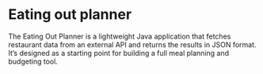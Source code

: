 # Eating out planner
The Eating Out Planner is a lightweight Java application that fetches restaurant data from an external API and returns the results in JSON format. It’s designed as a starting point for building a full meal planning and budgeting tool.
